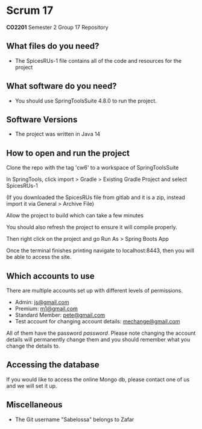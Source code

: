 # Scrum 17

**CO2201** Semester 2 Group 17 Repository

## What files do you need?
- The SpicesRUs-1 file contains all of the code and resources for the project

## What software do you need?
- You should use SpringToolsSuite 4.8.0 to run the project.

## Software Versions
- The project was written in Java 14

## How to open and run the project
Clone the repo with the tag 'cw6' to a workspace of SpringToolsSuite

In SpringTools, click import > Gradle > Existing Gradle Project and select SpicesRUs-1

(If you downloaded the SpicesRUs file from gitlab and it is a zip, instead import it via General > Archive File)

Allow the project to build which can take a few minutes

You should also refresh the project to ensure it will compile properly. 

Then right click on the project and go Run As > Spring Boots App


Once the terminal finishes printing navigate to localhost:8443, then you will be able to access the site.

## Which accounts to use
There are multiple accounts set up with different levels of permissions.
- Admin: js@gmail.com
- Premium: m1@gmail.com
- Standard Member: pete@gmail.com
- Test account for changing account details: mechange@gmail.com

All of them have the password _password_.
Please note changing the account details will permanently change them and you should remember what you change the details to.

## Accessing the database
If you would like to access the online Mongo db, please contact one of us and we will set it up.

## Miscellaneous

- The Git username "Sabelossa" belongs to Zafar
